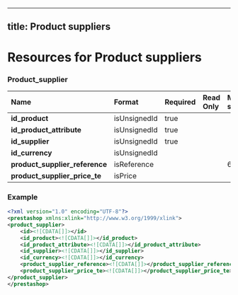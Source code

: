 
---
title: Product suppliers
---

# Resources for Product suppliers


### Product_supplier

|              Name              |    Format    | Required | Read Only | Max size | Not filterable | Description |
| :----------------------------- | :----------- | :------- | :-------- | :------- | :------------- | :---------- |
| **id_product**                 | isUnsignedId | true     |           |          |                |             |
| **id_product_attribute**       | isUnsignedId | true     |           |          |                |             |
| **id_supplier**                | isUnsignedId | true     |           |          |                |             |
| **id_currency**                | isUnsignedId |          |           |          |                |             |
| **product_supplier_reference** | isReference  |          |           | 64       |                |             |
| **product_supplier_price_te**  | isPrice      |          |           |          |                |             |


### Example

```xml
<?xml version="1.0" encoding="UTF-8"?>
<prestashop xmlns:xlink="http://www.w3.org/1999/xlink">
<product_supplier>
	<id><![CDATA[]]></id>
	<id_product><![CDATA[]]></id_product>
	<id_product_attribute><![CDATA[]]></id_product_attribute>
	<id_supplier><![CDATA[]]></id_supplier>
	<id_currency><![CDATA[]]></id_currency>
	<product_supplier_reference><![CDATA[]]></product_supplier_reference>
	<product_supplier_price_te><![CDATA[]]></product_supplier_price_te>
</product_supplier>
</prestashop>

```

